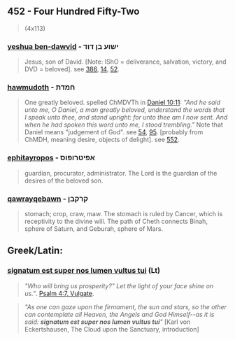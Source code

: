 ## 452 - Four Hundred Fifty-Two
> (4x113)

### [yeshua ben-dawvid](/keys/IShVO.BN-DVD) - ישוע בן דוד
> Jesus, son of David. [Note: IShO = deliverance, salvation, victory, and DVD = beloved]. see [386](386), [14](14), [52](52).

### [hawmudoth](/keys/ChMDTh) - חמדת
> One greatly beloved. spelled ChMDVTh in [Daniel 10:11](http://biblehub.com/daniel/10-11.htm): *"And he said unto me, O Daniel, a man greatly beloved, understand the words that I speak unto thee, and stand upright: for unto thee am I now sent. And when he had spoken this word unto me, I stood trembling."* Note that Daniel means "judgement of God". see [54](54), [95](95). [probably from ChMDH, meaning desire, objects of delight]. see [552](552).

### [ephitayropos](/keys/APITRVPVS) - אפיטרופוס
> guardian, procurator, administrator. The Lord is the guardian of the desires of the beloved son.

### [qawrayqebawn](/keys/QRQBN) - קרקבן
> stomach; crop, craw, maw. The stomach is ruled by Cancer, which is receptivity to the divine will. The path of Cheth connects Binah, sphere of Saturn, and Geburah, sphere of Mars.

## Greek/Latin:

### [signatum est super nos lumen vultus tui](/latin?word=signatum+est+super+nos+lumen+vultus+tui) (Lt)
> *"Who will bring us prosperity?" Let the light of your face shine on us."*. [Psalm 4:7, Vulgate](https://www.biblestudytools.com/vul/psalms/4-7.html). 

> *"As one can gaze upon the firmament, the sun and stars, so the other can contemplate all Heaven, the Angels and God Himself--as it is said: **signatum est super nos lumen vultus tui**"* [Karl von Eckertshausen, The Cloud upon the Sanctuary, introduction]